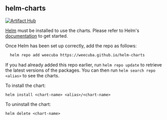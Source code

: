 ## helm-charts

[![Artifact Hub](https://img.shields.io/endpoint?url=https://artifacthub.io/badge/repository/weecuba)](https://artifacthub.io/packages/search?repo=weecuba)

[Helm](https://helm.sh) must be installed to use the charts.  Please refer to
Helm's [documentation](https://helm.sh/docs) to get started.

Once Helm has been set up correctly, add the repo as follows:

```sh
  helm repo add weecuba https://weecuba.github.io/helm-charts
```

If you had already added this repo earlier, run `helm repo update` to retrieve
the latest versions of the packages.  You can then run `helm search repo
<alias>` to see the charts.

To install the <chart-name> chart:

    helm install <chart-name> <alias>/<chart-name>

To uninstall the chart:

    helm delete <chart-name>
